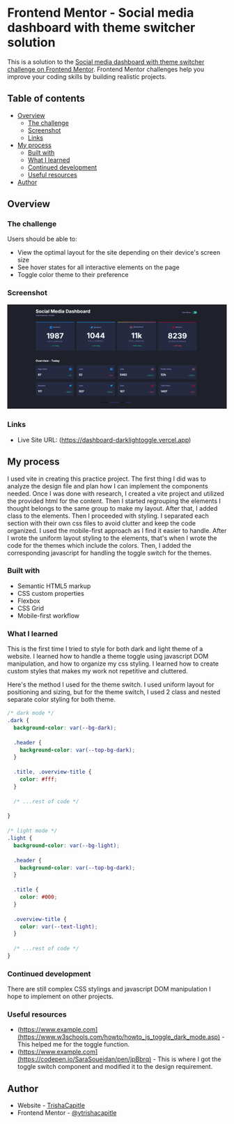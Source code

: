 # Frontend Mentor - Social media dashboard with theme switcher solution

This is a solution to the [Social media dashboard with theme switcher challenge on Frontend Mentor](https://www.frontendmentor.io/challenges/social-media-dashboard-with-theme-switcher-6oY8ozp_H). Frontend Mentor challenges help you improve your coding skills by building realistic projects. 

## Table of contents

- [Overview](#overview)
  - [The challenge](#the-challenge)
  - [Screenshot](#screenshot)
  - [Links](#links)
- [My process](#my-process)
  - [Built with](#built-with)
  - [What I learned](#what-i-learned)
  - [Continued development](#continued-development)
  - [Useful resources](#useful-resources)
- [Author](#author)

## Overview

### The challenge

Users should be able to:

- View the optimal layout for the site depending on their device's screen size
- See hover states for all interactive elements on the page
- Toggle color theme to their preference

### Screenshot

![](./screenshot.png)

### Links

- Live Site URL: (https://dashboard-darklightoggle.vercel.app)

## My process

I used vite in creating this practice project. The first thing I did was to analyze the design file and plan how I can implement the components needed. Once I was done with research, I created a vite project and utilized the provided html for the content. Then I started regrouping the elements I thought belongs to the same group to make my layout. After that, I added class to the elements. Then I proceeded with styling. I separated each section with their own css files to avoid clutter and keep the code organized. I used the mobile-first approach as I find it easier to handle. After I wrote the uniform layout styling to the elements, that's when I wrote the code for the themes which include the colors. Then, I added the corresponding javascript for handling the toggle switch for the themes.

### Built with

- Semantic HTML5 markup
- CSS custom properties
- Flexbox
- CSS Grid
- Mobile-first workflow

### What I learned

This is the first time I tried to style for both dark and light theme of a website. I learned how to handle a theme toggle using javascript DOM manipulation, and how to organize my css styling. I learned how to create custom styles that makes my work not repetitive and cluttered. 

Here's the method I used for the theme switch. I used uniform layout for positioning and sizing, but for the theme switch, I used 2 class and nested separate color styling for both theme.

```css
/* dark mode */
.dark { 
  background-color: var(--bg-dark);

  .header {
    background-color: var(--top-bg-dark);
  }

  .title, .overview-title {
    color: #fff;
  }

  /* ...rest of code */

}

/* light mode */
.light {
  background-color: var(--bg-light);

  .header {
    background-color: var(--top-bg-dark);
  }

  .title {
    color: #000;
  }

  .overview-title {
    color: var(--text-light);
  }

  /* ...rest of code */
}

```

### Continued development

There are still complex CSS stylings and javascript DOM manipulation I hope to implement on other projects. 

### Useful resources

- (https://www.example.com](https://www.w3schools.com/howto/howto_js_toggle_dark_mode.asp) - This helped me for the toggle function.
- (https://www.example.com](https://codepen.io/SaraSoueidan/pen/jpBbrq) - This is where I got the toggle switch component and modified it to the design requirement.

## Author

- Website - [TrishaCapitle](github.com/trishacapitle)
- Frontend Mentor - [@ytrishacapitle](https://www.frontendmentor.io/profile/trishacapitle)

